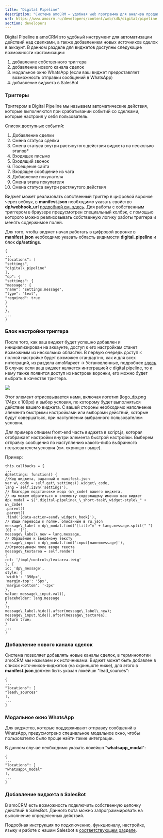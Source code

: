 ```yaml
---
title: "Digital Pipeline"
description: "Система amoCRM – удобная web программа для анализа продаж, доступная в режиме online из любой точки мира! Подробности узнавайте по указанным на сайте телефонам в Москве."
url: https://www.amocrm.ru/developers/content/web/sdk/digital/pipeline
section: developers
---
```


Digital Pipeline в amoCRM это удобный инструмент для автоматизации действий над сделками, а также добавлением новых источников сделок в аккаунт. В данном разделе для виджетов доступны следующие возможности кастомизации:

1. добавление собственного триггера
2. добавление нового канала сделок
3. модальное окно WhatsApp (если ваш виджет предоставляет возможность отправки сообщений в WhatsApp)
4. добавление виджета в SalesBot

### Триггеры

Триггером в Digital Pipeline мы называем автоматические действия, которые выполняются при срабатывании событий со сделками, которые настроил у себя пользователь.

Список доступных событий:

1. Добавление сделки
2. Смена статуса сделки
3. Смена статуса внутри растянутого действия виджета на несколько этапов\*
4. Входящее письмо
5. Входящий звонок
6. Посещение сайта
7. Входящее сообщение из чата
8. Добавление покупателя
9. Смена этапа покупателя
10. Смена статуса внутри растянутого действия

Виджет может реализовать собственный триггер в цифровой воронке через вебхук, в **manifest.json** необходимо указать свойство **dp/webhook\_url** [подробней см. здесь](https://www.amocrm.ru/developers/content/integrations/structure). Для работы с собственным триггером в браузере предусмотрен специальный колбэк, с помощью которого можно реализовывать собственную логику работы триггера и менять содержимое полей.

Для того, чтобы виджет начал работать в цифровой воронке в **manifest.json** необходимо указать область видимости **digital\_pipeline** и блок **dp/settings**.

```
{
...
"locations": [
"settings",
"digital\_pipeline"
],
"dp": {
"settings": {
"message": {
"name": "settings.message",
"type": "text",
"required": true
}
}
},
...
}
```

### Блок настройки триггера

После того, как ваш виджет будет успешно добавлен и инициализирован на аккаунте, доступ к его настройкам станет возможным из нескольких областей. В первую очередь доступ к полной настройке будет возможен стандартно, как и для всех интеграций, из раздела amoМаркет -> Установленные, подробнее [здесь](https://www.amocrm.ru/developers/content/web_sdk/settings). В случае если ваш виджет является интеграцией с digital pipeline, то к нему также появится доступ из настроек воронки, его можно будет выбрать в качестве триггера.

![](https://i.postimg.cc/CLv3xxyt/image3-1.png)

Этот элемент отрисовывается нами, включая логотип (logo\_dp.png 174px x 109px) и выбор условия, по которому будет выполняться действие вашего виджета. С вашей стороны необходимо наполнение элемента быстрыми настройками или выборами действий, которые будут совершаться, при наступлении выбранного пользователем условия.

Для примера опишем front-end часть виджета в script.js, которая отображает настройки внутри элемента быстрой настройки. Выберем отправку сообщения по наступлению какого-либо выбранного пользователем условия (см. скриншот выше).

Пример:

```
this.callbacks = {
...
dpSettings: function() {
//Код виджета, заданный в manifest.json
var w\_code = self.get\_settings().widget\_code,
lang = self.i18n('settings'),
// Благодря подстановке кода (w\_code) вашего виджета,
// мы можем обратиться к элементу содержащему именно ваш виджет
dp\_modal = $(".digital-pipeline\_\_short-task\_widget-style\_" + w\_code)
.parent()
.parent()
.find('[data-action=send\_widget\_hook]'),
// Ваши переводы к полям, описанные в ru.json
message\_label = dp\_modal.find('[title^=' + lang.message.split(" ")[0] + ']'),
message\_label\_new = lang.message,
// Обращение к введёному тексту
message\_input = dp\_modal.find('input[name=message]'),
//Отрисовываем поле ввода текста
message\_textarea = self.render(
{
ref: '/tmpl/controls/textarea.twig'
}, {
id: 'dp\_message',
style: {
'width': '396px',
'margin-top': '5px',
'margin-bottom': '-3px'
},
value: message\_input.val(),
placeholder: lang.message
}
);
message\_label.hide().after(message\_label\_new);
message\_input.hide().after(message\_textarea);
return true;
}
...
}
```

### Добавление нового канала сделок

Система позволяет добавлять новые каналы сделок, в терминологии amoCRM мы называем их источниками. Виджет может быть добавлен в список источников-виджетов (на скриншоте ниже), для этого в **manifest.json** должен быть указан локейшн "lead\_sources":

```
{
...
"locations": [
"lead\_sources"
],
...
}
```

### 

### Модальное окно WhatsApp

Для виджетов, которые поддерживают отправку сообщений в WhatsApp, предусмотрено специальное модальное окно, чтобы пользователю было проще найти такие интеграции.

В данном случае необходимо указать локейшн "**whatsapp\_modal**":

```
{
...
"locations": [
"whatsapp\_modal"
],
...
}
```

### 

### Добавление виджета в SalesBot

В amoCRM есть возможность подключить собственную цепочку действий в SalesBot. Данного бота можно запрограммировать на выполнение определенных действий.

Подробная инструкция по подключению, функционалу, настройке, языку и работе с нашим Salesbot в [соответствующем разделе](https://www.amocrm.ru/developers/content/web_sdk/salesbot-2).